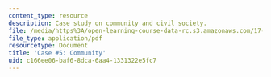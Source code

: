 ```yaml
---
content_type: resource
description: Case study on community and civil society.
file: /media/https%3A/open-learning-course-data-rc.s3.amazonaws.com/17-541-japanese-politics-and-society-fall-2008/c166ee06baf68dca6aa41331322e5fc7_case5.pdf
file_type: application/pdf
resourcetype: Document
title: 'Case #5: Community'
uid: c166ee06-baf6-8dca-6aa4-1331322e5fc7
---
```

